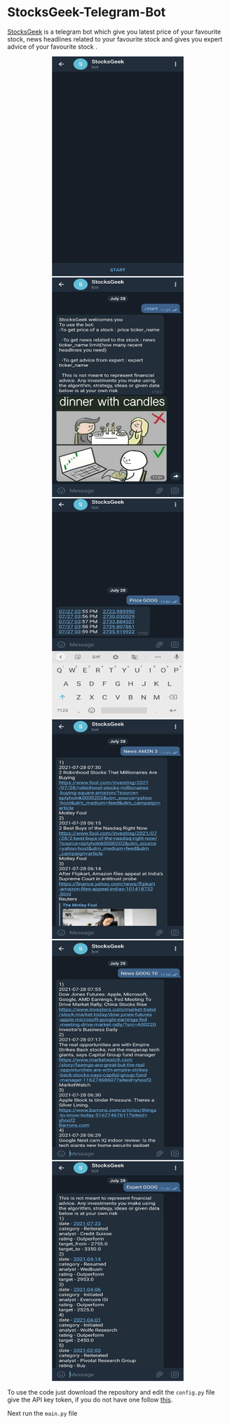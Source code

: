 # StocksGeek-Telegram-Bot
[StocksGeek](http://t.me/StocksGeekBot) is a telegram bot which give you latest price of your favourite stock, news headlines related to your favourite stock and gives you expert advice of your favourite stock .
<p align = center>
  <img src="StocksGeek images/image 1 start.jpeg" width="300" height="500" /> <img src="StocksGeek images/image 2 reply start.jpeg" width="300" height="500" /></br>
  <img src="StocksGeek images/image 3 price.jpeg" width="300" height="500" /> <img src="StocksGeek images/image 4 news AMZN.jpeg" width="300" height="500" /></br>
  <img src="StocksGeek images/image 4 news GOOG.jpeg" width="300" height="500" /> <img src="StocksGeek images/image 5 expert advice GOOG.jpeg" width="300" height="500" />
  </p>

To use the code just download the repository and edit the `config.py` file give the API key token, if you do not have one follow [this](https://core.telegram.org/bots).

Next run the `main.py` file
